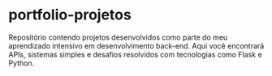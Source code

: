 # portfolio-projetos
Repositório contendo projetos desenvolvidos como parte do meu aprendizado intensivo em desenvolvimento back-end. Aqui você encontrará APIs, sistemas simples e desafios resolvidos com tecnologias como Flask e Python.
